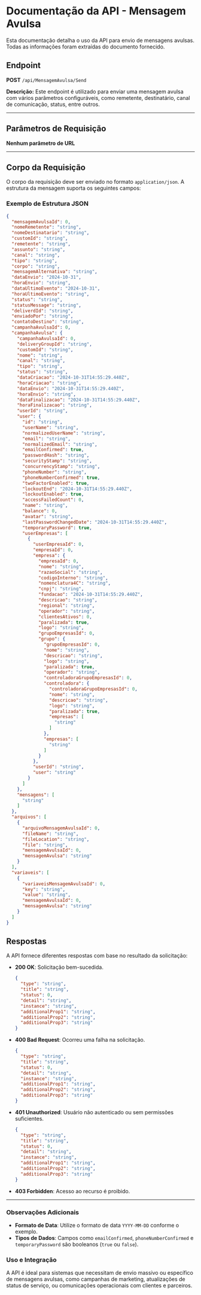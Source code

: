 # Documentação da API - Mensagem Avulsa

Esta documentação detalha o uso da API para envio de mensagens avulsas. Todas as informações foram extraídas do documento fornecido.

## Endpoint

**POST** `/api/MensagemAvulsa/Send`

**Descrição:** Este endpoint é utilizado para enviar uma mensagem avulsa com vários parâmetros configuráveis, como remetente, destinatário, canal de comunicação, status, entre outros.

---

## Parâmetros de Requisição

**Nenhum parâmetro de URL**

---

## Corpo da Requisição

O corpo da requisição deve ser enviado no formato `application/json`. A estrutura da mensagem suporta os seguintes campos:

### Exemplo de Estrutura JSON

```json
{
  "mensagemAvulsaId": 0,
  "nomeRemetente": "string",
  "nomeDestinatario": "string",
  "customId": "string",
  "remetente": "string",
  "assunto": "string",
  "canal": "string",
  "tipo": "string",
  "corpo": "string",
  "mensagemAlternativa": "string",
  "dataEnvio": "2024-10-31",
  "horaEnvio": "string",
  "dataUltimoEvento": "2024-10-31",
  "horaUltimoEvento": "string",
  "status": "string",
  "statusMessage": "string",
  "deliverdId": "string",
  "enviadoPor": "string",
  "contatoDestino": "string",
  "campanhaAvulsaId": 0,
  "campanhaAvulsa": {
    "campanhaAvulsaId": 0,
    "deliveryGroupId": "string",
    "customId": "string",
    "nome": "string",
    "canal": "string",
    "tipo": "string",
    "status": "string",
    "dataCriacao": "2024-10-31T14:55:29.440Z",
    "horaCriacao": "string",
    "dataEnvio": "2024-10-31T14:55:29.440Z",
    "horaEnvio": "string",
    "dataFinalizacao": "2024-10-31T14:55:29.440Z",
    "horaFinalizacao": "string",
    "userId": "string",
    "user": {
      "id": "string",
      "userName": "string",
      "normalizedUserName": "string",
      "email": "string",
      "normalizedEmail": "string",
      "emailConfirmed": true,
      "passwordHash": "string",
      "securityStamp": "string",
      "concurrencyStamp": "string",
      "phoneNumber": "string",
      "phoneNumberConfirmed": true,
      "twoFactorEnabled": true,
      "lockoutEnd": "2024-10-31T14:55:29.440Z",
      "lockoutEnabled": true,
      "accessFailedCount": 0,
      "name": "string",
      "balance": 0,
      "avatar": "string",
      "lastPasswordChangedDate": "2024-10-31T14:55:29.440Z",
      "temporaryPassword": true,
      "userEmpresas": [
        {
          "userEmpresaId": 0,
          "empresaId": 0,
          "empresa": {
            "empresaId": 0,
            "nome": "string",
            "razaoSocial": "string",
            "codigoInterno": "string",
            "nomenclatura4C": "string",
            "cnpj": "string",
            "fundacao": "2024-10-31T14:55:29.440Z",
            "descricao": "string",
            "regional": "string",
            "operador": "string",
            "clientesAtivos": 0,
            "paralizada": true,
            "logo": "string",
            "grupoEmpresasId": 0,
            "grupo": {
              "grupoEmpresasId": 0,
              "nome": "string",
              "descricao": "string",
              "logo": "string",
              "paralizada": true,
              "operador": "string",
              "controladoraGrupoEmpresasId": 0,
              "controladora": {
                "controladoraGrupoEmpresasId": 0,
                "nome": "string",
                "descricao": "string",
                "logo": "string",
                "paralizada": true,
                "empresas": [
                  "string"
                ]
              },
              "empresas": [
                "string"
              ]
            }
          },
          "userId": "string",
          "user": "string"
        }
      ]
    },
    "mensagens": [
      "string"
    ]
  },
  "arquivos": [
    {
      "arquivoMensagemAvulsaId": 0,
      "fileName": "string",
      "fileLocation": "string",
      "file": "string",
      "mensagemAvulsaId": 0,
      "mensagemAvulsa": "string"
    }
  ],
  "variaveis": [
    {
      "variaveisMensagemAvulsaId": 0,
      "key": "string",
      "value": "string",
      "mensagemAvulsaId": 0,
      "mensagemAvulsa": "string"
    }
  ]
}
```

## Respostas

A API fornece diferentes respostas com base no resultado da solicitação:

- **200 OK**: Solicitação bem-sucedida.
  ```json
  {
    "type": "string",
    "title": "string",
    "status": 0,
    "detail": "string",
    "instance": "string",
    "additionalProp1": "string",
    "additionalProp2": "string",
    "additionalProp3": "string"
  }


- **400 Bad Request**: Ocorreu uma falha na solicitação.
  ```json
  {
    "type": "string",
    "title": "string",
    "status": 0,
    "detail": "string",
    "instance": "string",
    "additionalProp1": "string",
    "additionalProp2": "string",
    "additionalProp3": "string"
  }

- **401 Unauthorized**: Usuário não autenticado ou sem permissões suficientes.
  ```json
  {
    "type": "string",
    "title": "string",
    "status": 0,
    "detail": "string",
    "instance": "string",
    "additionalProp1": "string",
    "additionalProp2": "string",
    "additionalProp3": "string"
  }

- **403 Forbidden**: Acesso ao recurso é proibido.

---

### Observações Adicionais

- **Formato de Data**: Utilize o formato de data `YYYY-MM-DD` conforme o exemplo.
- **Tipos de Dados**: Campos como `emailConfirmed`, `phoneNumberConfirmed` e `temporaryPassword` são booleanos (`true` ou `false`).

### Uso e Integração

A API é ideal para sistemas que necessitam de envio massivo ou específico de mensagens avulsas, como campanhas de marketing, atualizações de status de serviço, ou comunicações operacionais com clientes e parceiros.
